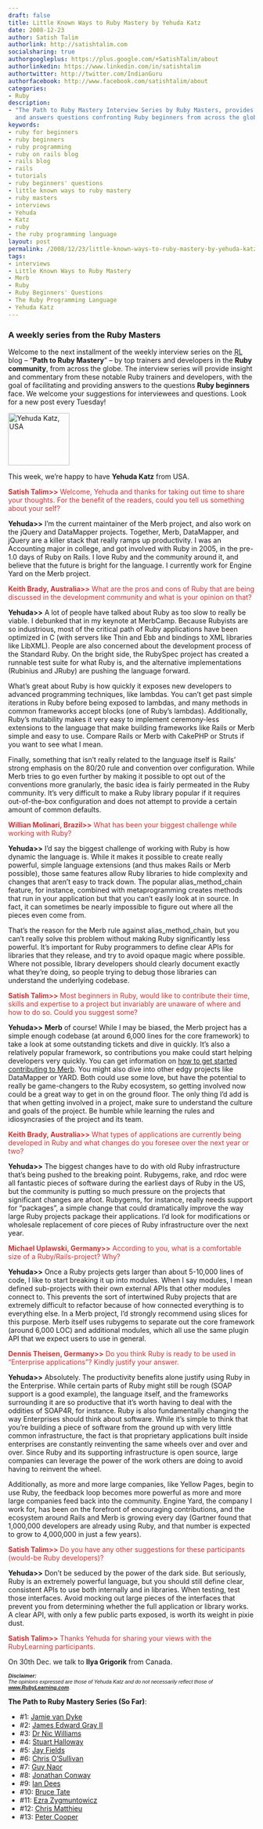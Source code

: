 ```yaml
---
draft: false
title: Little Known Ways to Ruby Mastery by Yehuda Katz
date: 2008-12-23
author: Satish Talim
authorlink: http://satishtalim.com
socialsharing: true
authorgoogleplus: https://plus.google.com/+SatishTalim/about
authorlinkedin: https://www.linkedin.com/in/satishtalim
authortwitter: http://twitter.com/IndianGuru
authorfacebook: http://www.facebook.com/satishtalim/about
categories:
- Ruby
description:
- "The Path to Ruby Mastery Interview Series by Ruby Masters, provides guidance to
  and answers questions confronting Ruby beginners from across the globe."
keywords:
- ruby for beginners
- ruby beginners
- ruby programming
- ruby on rails blog
- rails blog
- rails
- tutorials
- ruby beginners' questions
- little known ways to ruby mastery
- ruby masters
- interviews
- Yehuda
- Katz
- ruby
- the ruby programming language
layout: post
permalink: /2008/12/23/little-known-ways-to-ruby-mastery-by-yehuda-katz/
tags:
- interviews
- Little Known Ways to Ruby Mastery
- Merb
- Ruby
- Ruby Beginners' Questions
- The Ruby Programming Language
- Yehuda Katz
---
```


<div>
  <h3>
    A weekly series from the Ruby Masters
  </h3>
  
  <p class="update">
    Welcome to the next installment of the weekly interview series on the <abbr title="RubyLearning">RL</abbr> blog &#8211; &#8220;<strong>Path to Ruby Mastery</strong>&#8221; &#8211; by top trainers and developers in the <strong>Ruby community</strong>, from across the globe. The interview series will provide insight and commentary from these notable Ruby trainers and developers, with the goal of facilitating and providing answers to the questions <strong>Ruby beginners</strong> face. We welcome your suggestions for interviewees and questions. Look for a new post every Tuesday!
  </p>
  
  <p>
    <img class="alignright" src="http://rubylearning.com/images/YehudaKatz.jpg" alt="Yehuda Katz, USA" title="Yehuda Katz, USA" width="125" height="107" />
  </p>
  
  <p>
    <span class="drop_cap">T</span>his week, we&#8217;re happy to have <strong>Yehuda Katz</strong> from USA.
  </p>
  
  <p>
    <span style="color:#CC3333;"><strong>Satish Talim>></strong> Welcome, Yehuda and thanks for taking out time to share your thoughts. For the benefit of the readers, could you tell us something about your self?</span>
  </p>
  
  <p>
    <strong>Yehuda>></strong> I&#8217;m the current maintainer of the Merb project, and also work on the jQuery and DataMapper projects. Together, Merb, DataMapper, and jQuery are a killer stack that really ramps up productivity. I was an Accounting major in college, and got involved with Ruby in 2005, in the pre-1.0 days of Ruby on Rails. I love Ruby and the community around it, and believe that the future is bright for the language. I currently work for Engine Yard on the Merb project.
  </p>
  
  <p>
    <span style="color:#CC3333;"><strong>Keith Brady, Australia>></strong> What are the pros and cons of Ruby that are being discussed in the development community and what is your opinion on that?</span>
  </p>
  
  <p>
    <strong>Yehuda>></strong> A lot of people have talked about Ruby as too slow to really be viable. I debunked that in my keynote at MerbCamp. Because Rubyists are so industrious, most of the critical path of Ruby applications have been optimized in C (with servers like Thin and Ebb and bindings to XML libraries like LibXML). People are also concerned about the development process of the Standard Ruby. On the bright side, the RubySpec project has created a runnable test suite for what Ruby is, and the alternative implementations (Rubinius and JRuby) are pushing the language forward.
  </p>
  
  <p>
    What&#8217;s great about Ruby is how quickly it exposes new developers to advanced programming techniques, like lambdas. You can&#8217;t get past simple iterations in Ruby before being exposed to lambdas, and many methods in common frameworks accept blocks (one of Ruby&#8217;s lambdas). Additionally, Ruby&#8217;s mutability makes it very easy to implement ceremony-less extensions to the language that make building frameworks like Rails or Merb simple and easy to use. Compare Rails or Merb with CakePHP or Struts if you want to see what I mean.
  </p>
  
  <p>
    Finally, something that isn&#8217;t really related to the language itself is Rails&#8217; strong emphasis on the 80/20 rule and convention over configuration. While Merb tries to go even further by making it possible to opt out of the conventions more granularly, the basic idea is fairly permeated in the Ruby community. It&#8217;s very difficult to make a Ruby library popular if it requires out-of-the-box configuration and does not attempt to provide a certain amount of common defaults.
  </p>
  
  <p>
    <span style="color:#CC3333;"><strong>Willian Molinari, Brazil>></strong> What has been your biggest challenge while working with Ruby?</span>
  </p>
  
  <p>
    <strong>Yehuda>></strong> I&#8217;d say the biggest challenge of working with Ruby is how dynamic the language is. While it makes it possible to create really powerful, simple language extensions (and thus makes Rails or Merb possible), those same features allow Ruby libraries to hide complexity and changes that aren&#8217;t easy to track down. The popular alias_method_chain feature, for instance, combined with metaprogramming creates methods that run in your application but that you can&#8217;t easily look at in source. In fact, it can sometimes be nearly impossible to figure out where all the pieces even come from.
  </p>
  
  <p>
    That&#8217;s the reason for the Merb rule against alias_method_chain, but you can&#8217;t really solve this problem without making Ruby significantly less powerful. It&#8217;s important for Ruby programmers to define clear APIs for libraries that they release, and try to avoid opaque magic where possible. Where not possible, library developers should clearly document exactly what they&#8217;re doing, so people trying to debug those libraries can understand the underlying codebase.
  </p>
  
  <p>
    <span style="color:#CC3333;"><strong>Satish Talim>></strong> Most beginners in Ruby, would like to contribute their time, skills and expertise to a project but invariably are unaware of where and how to do so. Could you suggest some?</span>
  </p>
  
  <p>
    <strong>Yehuda>></strong> <strong>Merb</strong> of course! While I may be biased, the Merb project has a simple enough codebase (at around 6,000 lines for the core framework) to take a look at some outstanding tickets and dive in quickly. It&#8217;s also a relatively popular framework, so contributions you make could start helping developers very quickly. You can get information on <a href="http://wiki.merbivore.com/contribute/start">how to get started contributing to Merb</a>. You might also dive into other edgy projects like DataMapper or YARD. Both could use some love, but have the potential to really be game-changers to the Ruby ecosystem, so getting involved now could be a great way to get in on the ground floor. The only thing I&#8217;d add is that when getting involved in a project, make sure to understand the culture and goals of the project. Be humble while learning the rules and idiosyncrasies of the project and its team.
  </p>
  
  <p>
    <span style="color:#CC3333;"><strong>Keith Brady, Australia>></strong> What types of applications are currently being developed in Ruby and what changes do you foresee over the next year or two?</span>
  </p>
  
  <p>
    <strong>Yehuda>></strong> The biggest changes have to do with old Ruby infrastructure that&#8217;s being pushed to the breaking point. Rubygems, rake, and rdoc were all fantastic pieces of software during the earliest days of Ruby in the US, but the community is putting so much pressure on the projects that significant changes are afoot. Rubygems, for instance, really needs support for &#8220;packages&#8221;, a simple change that could dramatically improve the way large Ruby projects package their applications. I&#8217;d look for modifications or wholesale replacement of core pieces of Ruby infrastructure over the next year.
  </p>
  
  <p>
    <span style="color:#CC3333;"><strong>Michael Uplawski, Germany>></strong> According to you, what is a comfortable size of a Ruby/Rails-project? Why?</span>
  </p>
  
  <p>
    <strong>Yehuda>></strong> Once a Ruby projects gets larger than about 5-10,000 lines of code, I like to start breaking it up into modules. When I say modules, I mean defined sub-projects with their own external APIs that other modules connect to. This prevents the sort of intertwined Ruby projects that are extremely difficult to refactor because of how connected everything is to everything else. In a Merb project, I&#8217;d strongly recommend using slices for this purpose. Merb itself uses rubygems to separate out the core framework (around 6,000 LOC) and additional modules, which all use the same plugin API that we expect users to use in general.
  </p>
  
  <p>
    <span style="color:#CC3333;"><strong>Dennis Theisen, Germany>></strong> Do you think Ruby is ready to be used in &#8220;Enterprise applications&#8221;? Kindly justify your answer.</span>
  </p>
  
  <p>
    <strong>Yehuda>></strong> Absolutely. The productivity benefits alone justify using Ruby in the Enterprise. While certain parts of Ruby might still be rough (SOAP support is a good example), the language itself, and the frameworks surrounding it are so productive that it&#8217;s worth having to deal with the oddities of SOAP4R, for instance. Ruby is also fundamentally changing the way Enterprises should think about software. While it&#8217;s simple to think that you&#8217;re building a piece of software from the ground up with very little common infrastructure, the fact is that proprietary applications built inside enterprises are constantly reinventing the same wheels over and over and over. Since Ruby and its supporting infrastructure is open source, large companies can leverage the power of the work others are doing to avoid having to reinvent the wheel.
  </p>
  
  <p>
    Additionally, as more and more large companies, like Yellow Pages, begin to use Ruby, the feedback loop becomes more powerful as more and more large companies feed back into the community. Engine Yard, the company I work for, has been on the forefront of encouraging contributions, and the ecosystem around Rails and Merb is growing every day (Gartner found that 1,000,000 developers are already using Ruby, and that number is expected to grow to 4,000,000 in just a few years).
  </p>
  
  <p>
    <span style="color:#CC3333;"><strong>Satish Talim>></strong> Do you have any other suggestions for these participants (would-be Ruby developers)?</span>
  </p>
  
  <p>
    <strong>Yehuda>></strong> Don&#8217;t be seduced by the power of the dark side. But seriously, Ruby is an extremely powerful language, but you should still define clear, consistent APIs to use both internally and in libraries. When testing, test those interfaces. Avoid mocking out large pieces of the interfaces that prevent you from determining whether the full application or library works. A clear API, with only a few public parts exposed, is worth its weight in pixie dust.
  </p>
  
  <p>
    <span style="color:#CC3333;"><strong>Satish Talim>></strong> Thanks Yehuda for sharing your views with the RubyLearning participants.</span>
  </p>
  
  <p class="note">
    On 30th Dec. we talk to <strong>Ilya Grigorik</strong> from Canada.
  </p>
  
  <p>
    <span style="font-size: 8pt; font-family: Arial;"><i><strong>Disclaimer:</strong></i></span><br /><span style="font-size: 8pt; font-family: Arial;"><i>The opinions expressed are those of Yehuda Katz and do not necessarily reflect those of <strong><a href="http://rubylearning.com/">www.RubyLearning.com</a></strong>.</i></span>
  </p>
  
  <p>
    <strong>The Path to Ruby Mastery Series (So Far)</strong>:
  </p>
  
  <ul>
    <li>
      #1: <a href="http://rubylearning.com/blog/2008/09/23/little-known-ways-to-ruby-mastery-by-jamie-van-dyke/">Jamie van Dyke</a>
    </li>
    <li>
      #2: <a href="http://rubylearning.com/blog/2008/09/30/little-known-ways-to-ruby-mastery-by-james-edward-gray-ii/">James Edward Gray II</a>
    </li>
    <li>
      #3: <a href="http://rubylearning.com/blog/2008/10/07/little-known-ways-to-ruby-mastery-by-dr-nic-williams/">Dr Nic Williams</a>
    </li>
    <li>
      #4: <a href="http://rubylearning.com/blog/2008/10/14/little-known-ways-to-ruby-mastery-by-stuart-halloway/">Stuart Halloway</a>
    </li>
    <li>
      #5: <a href="http://rubylearning.com/blog/2008/10/21/little-known-ways-to-ruby-mastery-by-jay-fields/">Jay Fields</a>
    </li>
    <li>
      #6: <a href="http://rubylearning.com/blog/2008/10/28/little-known-ways-to-ruby-mastery-by-chris-osullivan/">Chris O&#8217;Sullivan</a>
    </li>
    <li>
      #7: <a href="http://rubylearning.com/blog/2008/11/04/little-known-ways-to-ruby-mastery-by-guy-naor/">Guy Naor</a>
    </li>
    <li>
      #8: <a href="http://rubylearning.com/blog/2008/11/11/little-known-ways-to-ruby-mastery-by-jonathan-conway/">Jonathan Conway</a>
    </li>
    <li>
      #9: <a href="http://rubylearning.com/blog/2008/11/18/little-known-ways-to-ruby-mastery-by-ian-dees/">Ian Dees</a>
    </li>
    <li>
      #10: <a href="http://rubylearning.com/blog/2008/11/25/little-known-ways-to-ruby-mastery-by-bruce-tate/">Bruce Tate</a>
    </li>
    <li>
      #11: <a href="http://rubylearning.com/blog/2008/12/02/little-known-ways-to-ruby-mastery-by-ezra-zygmuntowicz/">Ezra Zygmuntowicz</a>
    </li>
    <li>
      #12: <a href="http://rubylearning.com/blog/2008/12/09/little-known-ways-to-ruby-mastery-by-chris-matthieu/">Chris Matthieu</a>
    </li>
    <li>
      #13: <a href="http://rubylearning.com/blog/2008/12/16/little-known-ways-to-ruby-mastery-by-peter-cooper/">Peter Cooper</a>
    </li>
  </ul>
</div>

